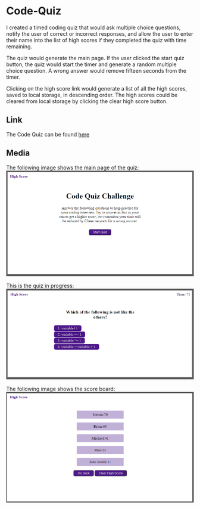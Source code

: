 # Code-Quiz
I created a timed coding quiz that would ask multiple choice questions, notify the user of correct or incorrect responses, and allow the user to enter their name into the list of high scores if they completed the quiz with time remaining.

The quiz would generate the main page.  If the user clicked the start quiz button, the quiz would start the timer and generate a random multiple choice question. A wrong answer would remove fifteen seconds from the timer.

Clicking on the high score link would generate a list of all the high scores, saved to local storage, in descending order.  The high scores could be cleared from local storage by clicking the clear high score button.

## Link
The Code Quiz can be found [here](https://bthalpin.github.io/Code-Quiz/)

## Media
The following image shows the main page of the quiz: 
!['An image of the main page with a button to start the quiz and a link to the high score section'](./assets/images/main-page.png)

This is the quiz in progress:
!['A question with a list of four possible answers'](./assets/images/game.png)

The following image shows the score board:
!['Score board with a list of names and their score.  There is a button to go back and to clear the score.](./assets/images/score-board.png)